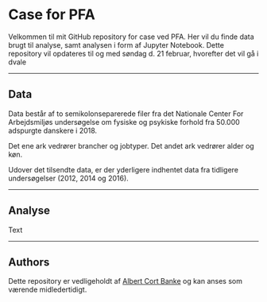# Case for PFA
Velkommen til mit GitHub repository for case ved PFA. Her vil du finde data brugt til analyse, samt analysen i form af Jupyter Notebook. Dette repository vil opdateres til og med søndag d. 21 februar, hvorefter det vil gå i dvale 

---

## Data
Data består af to semikolonseparerede filer fra det Nationale Center For Arbejdsmiljøs undersøgelse om fysiske og psykiske forhold fra 50.000 adspurgte danskere i 2018.

Det ene ark vedrører brancher og jobtyper. Det andet ark vedrører alder og køn.

Udover det tilsendte data, er der yderligere indhentet data fra tidligere undersøgelser (2012, 2014 og 2016). 

---

## Analyse

Text

---

## Authors
Dette repository er vedligeholdt af [Albert Cort Banke](https://www.linkedin.com/in/albert-cort-banke-74b19413b/) og kan anses som værende midledertidigt. 
